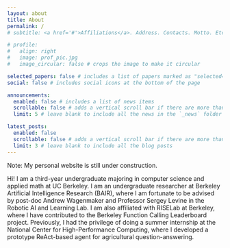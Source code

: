```yaml
---
layout: about
title: About
permalink: /
# subtitle: <a href='#'>Affiliations</a>. Address. Contacts. Motto. Etc.

# profile:
#   align: right
#   image: prof_pic.jpg
#   image_circular: false # crops the image to make it circular

selected_papers: false # includes a list of papers marked as "selected={true}"
social: false # includes social icons at the bottom of the page

announcements:
  enabled: false # includes a list of news items
  scrollable: false # adds a vertical scroll bar if there are more than 3 news items
  limit: 5 # leave blank to include all the news in the `_news` folder

latest_posts:
  enabled: false
  scrollable: false # adds a vertical scroll bar if there are more than 3 new posts items
  limit: 3 # leave blank to include all the blog posts
---
```


<style>
.post-title {
  text-transform: capitalize;
}

.post {
  line-height: 2.0;  /* or 1.25 if you prefer */
}
</style>

Note: My personal website is still under construction. <br>

Hi! I am a third-year undergraduate majoring in computer science and applied math at UC Berkeley. I am an undergraduate researcher at Berkeley Artificial Intelligence Research (BAIR), where I am fortunate to be advised by post-doc Andrew Wagenmaker and Professor Sergey Levine in the Robotic AI and Learning Lab. I am also affiliated with RISELab at Berkeley, where I have contributed to the Berkeley Function Calling Leaderboard project. Previously, I had the privilege of doing a summer internship at the National Center for High-Performance Computing, where I developed a prototype ReAct-based agent for agricultural question-answering.